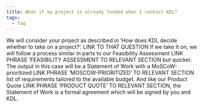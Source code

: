 ```yaml
---
title: What if my project is already funded when I contact KDL?
tags:
  - faq
---
```


We will consider your project as described in ‘How does KDL decide whether to take on a project?’. LINK TO THAT QUESTION If we take it on, we will follow a process similar in parts to our Feasibility Assessment LINK PHRASE ‘FEASIBILITY ASSESSMENT TO RELEVANT SECTION but quicker. The output in this case will be a Statement of Work with a MoSCoW-prioritized LINK PHRASE ‘MOSCOW-PRIORITIZED’ TO RELEVANT SECTION list of requirements tailored to the available budget. And like our Product Quote LINK PHRASE ‘PRODUCT QUOTE’ TO RELEVANT SECTION, the Statement of Work is a formal agreement which will be signed by you and KDL.
